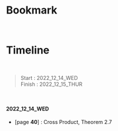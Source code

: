 # Bookmark

<!-- - [page ****] :  -->
<!-- - [page ****] :  -->

<br>

# Timeline

<br>

>Start   : 2022_12_14_WED<br>
>Finish  : 2022_12_15_THUR

<br>

#### 2022_12_14_WED 
- [page **40**] :  Cross Product, Theorem 2.7
